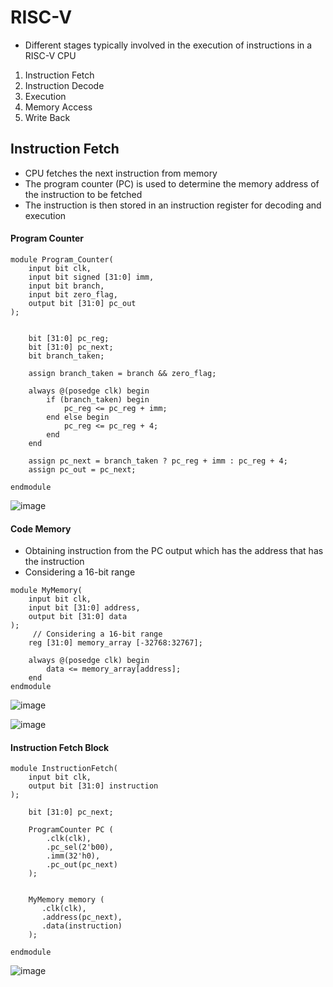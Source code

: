 # RISC-V
-  Different stages typically involved in the execution of instructions in a RISC-V CPU
1. Instruction Fetch
2. Instruction Decode
3. Execution
4. Memory Access
5. Write Back
## Instruction Fetch
-  CPU fetches the next instruction from memory
-  The program counter (PC) is used to determine the memory address of the instruction to be fetched
-  The instruction is then stored in an instruction register for decoding and execution

#### Program Counter

```
module Program_Counter(
    input bit clk,                 
    input bit signed [31:0] imm,          
    input bit branch,              
    input bit zero_flag,          
    output bit [31:0] pc_out       
);


    bit [31:0] pc_reg;              
    bit [31:0] pc_next;            
    bit branch_taken;              

    assign branch_taken = branch && zero_flag;

    always @(posedge clk) begin
        if (branch_taken) begin
            pc_reg <= pc_reg + imm;  
        end else begin
            pc_reg <= pc_reg + 4;    
        end
    end

    assign pc_next = branch_taken ? pc_reg + imm : pc_reg + 4;
    assign pc_out = pc_next;

endmodule
```
![image](https://github.com/ani171/risc/assets/97838595/77205218-e48c-4012-95a8-baf08d81c442)




#### Code Memory
- Obtaining instruction from the PC output which has the address that has the instruction
- Considering a 16-bit range

```
module MyMemory(
    input bit clk,        
    input bit [31:0] address, 
    output bit [31:0] data 
);
	 // Considering a 16-bit range
    reg [31:0] memory_array [-32768:32767];

    always @(posedge clk) begin
        data <= memory_array[address];
    end
endmodule

```
![image](https://github.com/ani171/risc/assets/97838595/b05b8a9d-439e-4f22-b693-cfc462531547)

![image](https://github.com/ani171/risc/assets/97838595/c8b517e3-cc36-4655-b1df-0611f2a61db7)

#### Instruction Fetch Block

```
module InstructionFetch(
    input bit clk,            
    output bit [31:0] instruction 
);

    bit [31:0] pc_next;  

    ProgramCounter PC (
        .clk(clk),
        .pc_sel(2'b00),      
        .imm(32'h0),                 
        .pc_out(pc_next)     
    );


    MyMemory memory (
       .clk(clk),
       .address(pc_next),
       .data(instruction)
    );

endmodule
```
![image](https://github.com/ani171/risc/assets/97838595/e9c3b418-b83b-45b1-bb92-3afb2927b165)

